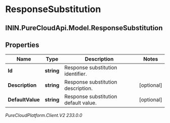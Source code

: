 # ResponseSubstitution

## ININ.PureCloudApi.Model.ResponseSubstitution

## Properties

|Name | Type | Description | Notes|
|------------ | ------------- | ------------- | -------------|
| **Id** | **string** | Response substitution identifier. | |
| **Description** | **string** | Response substitution description. | [optional] |
| **DefaultValue** | **string** | Response substitution default value. | [optional] |



_PureCloudPlatform.Client.V2 233.0.0_
